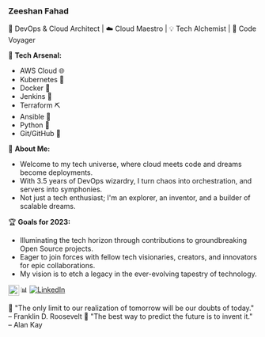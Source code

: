 ### Zeeshan Fahad

🚀 DevOps & Cloud Architect | ☁️ Cloud Maestro | 💡 Tech Alchemist | 🌌 Code Voyager

🔧 **Tech Arsenal:**
- AWS Cloud 🌐
- Kubernetes 🚢
- Docker 🐳
- Jenkins 🚀
- Terraform ⛏️
- Ansible 🤖
- Python 🐍
- Git/GitHub 🌿

🌟 **About Me:**
- Welcome to my tech universe, where cloud meets code and dreams become deployments.
- With 3.5 years of DevOps wizardry, I turn chaos into orchestration, and servers into symphonies.
- Not just a tech enthusiast; I'm an explorer, an inventor, and a builder of scalable dreams.

🏆 **Goals for 2023:**
- Illuminating the tech horizon through contributions to groundbreaking Open Source projects.
- Eager to join forces with fellow tech visionaries, creators, and innovators for epic collaborations.
- My vision is to etch a legacy in the ever-evolving tapestry of technology.

[<img align="left" alt="Zeeshan Fahad | LinkedIn" width="22px" src="https://cdn.jsdelivr.net/npm/simple-icons@v3/icons/linkedin.svg" />][linkedin]
📊 [![LinkedIn]([link-to-your-linkedin-logo-image](https://github.com/Zeeshan-szf/Zeeshan-szf/blob/main/61109.webp))](https://www.linkedin.com/in/zeeshan-fahad-3a9468203)

💬 "The only limit to our realization of tomorrow will be our doubts of today." – Franklin D. Roosevelt
💬 "The best way to predict the future is to invent it." – Alan Kay

[linkedin]: https://www.linkedin.com/in/zeeshan-fahad-3a9468203/

<!--
**Zeeshan-szf/Zeeshan-szf** is a ✨ _special_ ✨ repository because its `README.md` (this file) appears on your GitHub profile.

Here are some ideas to get you started:

- 🔭 I’m currently working on ...
- 🌱 I’m currently learning ...
- 👯 I’m looking to collaborate on ...
- 🤔 I’m looking for help with ...
- 💬 Ask me about ...
- 📫 How to reach me: ...
- 😄 Pronouns: ...
- ⚡ Fun fact: ...
-->

